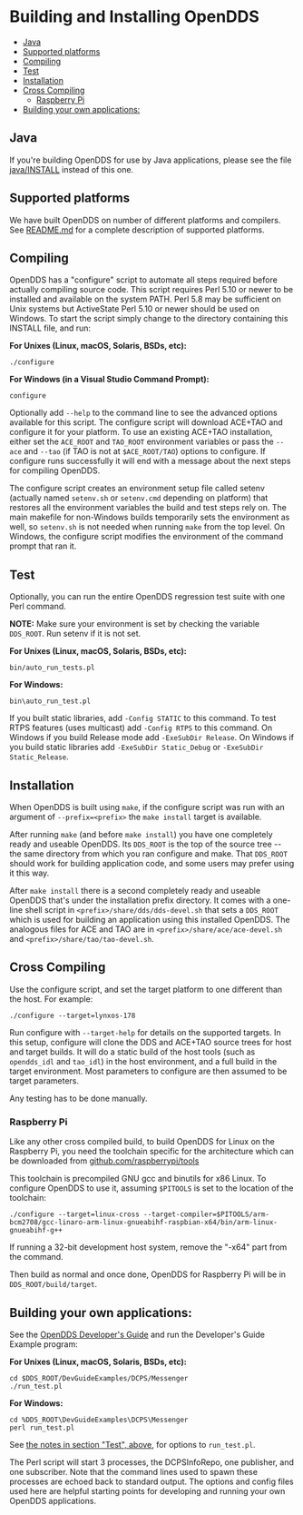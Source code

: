 # Building and Installing OpenDDS

<!-- vim-markdown-toc GFM -->

* [Java](#java)
* [Supported platforms](#supported-platforms)
* [Compiling](#compiling)
* [Test](#test)
* [Installation](#installation)
* [Cross Compiling](#cross-compiling)
  * [Raspberry Pi](#raspberry-pi)
* [Building your own applications:](#building-your-own-applications)

<!-- vim-markdown-toc -->

## Java

If you're building OpenDDS for use by Java applications, please see the file
[java/INSTALL](java/INSTALL.md) instead of this one.

## Supported platforms

We have built OpenDDS on number of different platforms and compilers.  See
[README.md](README.md) for a complete description of supported platforms.

## Compiling

  OpenDDS has a "configure" script to automate all steps required before
  actually compiling source code.  This script requires Perl 5.10 or newer to be
  installed and available on the system PATH.  Perl 5.8 may be sufficient on
  Unix systems but ActiveState Perl 5.10 or newer should be used on Windows.
  To start the script simply change to the directory containing this INSTALL
  file, and run:

**For Unixes (Linux, macOS, Solaris, BSDs, etc):**

```
./configure
```

**For Windows (in a Visual Studio Command Prompt):**

```
configure
```

  Optionally add `--help` to the command line to see the advanced options
  available for this script.  The configure script will download ACE+TAO and
  configure it for your platform.  To use an existing ACE+TAO installation,
  either set the `ACE_ROOT` and `TAO_ROOT` environment variables or pass the `--ace`
  and `--tao` (if TAO is not at `$ACE_ROOT/TAO`) options to configure.
  If configure runs successfully it will end with a message about the next
  steps for compiling OpenDDS.

  The configure script creates an environment setup file called setenv (actually
  named `setenv.sh` or `setenv.cmd` depending on platform) that restores all the
  environment variables the build and test steps rely on.
  The main makefile for non-Windows builds temporarily sets the environment as
  well, so `setenv.sh` is not needed when running `make` from the top level.
  On Windows, the configure script modifies the environment of the command
  prompt that ran it.


## Test

  Optionally, you can run the entire OpenDDS regression test suite with one
  Perl command.

  **NOTE:** Make sure your environment is set by checking the variable `DDS_ROOT`.
        Run setenv if it is not set.

**For Unixes (Linux, macOS, Solaris, BSDs, etc):**

```
bin/auto_run_tests.pl
```

**For Windows:**

```
bin\auto_run_test.pl
```

  If you built static libraries, add `-Config STATIC` to this command.
  To test RTPS features (uses multicast) add `-Config RTPS` to this command.
  On Windows if you build Release mode add `-ExeSubDir Release`.
  On Windows if you build static libraries add `-ExeSubDir Static_Debug`
  or `-ExeSubDir Static_Release`.


## Installation

  When OpenDDS is built using `make`, if the configure script was run with an
  argument of `--prefix=<prefix>` the `make install` target is available.

  After running `make` (and before `make install`) you have one completely ready
  and useable OpenDDS.  Its `DDS_ROOT` is the top of the source tree -- the same
  directory from which you ran configure and make.  That `DDS_ROOT` should work
  for building application code, and some users may prefer using it this way.

  After `make install` there is a second completely ready and useable OpenDDS
  that's under the installation prefix directory.  It comes with a one-line
  shell script in `<prefix>/share/dds/dds-devel.sh` that sets a `DDS_ROOT` which
  is used for building an application using this installed OpenDDS.  The
  analogous files for ACE and TAO are in `<prefix>/share/ace/ace-devel.sh` and
  `<prefix>/share/tao/tao-devel.sh`.


## Cross Compiling

  Use the configure script, and set the target platform to one different than
  the host.  For example:

```
./configure --target=lynxos-178
```

  Run configure with `--target-help` for details on the supported targets.
  In this setup, configure will clone the DDS and ACE+TAO source trees for host
  and target builds.  It will do a static build of the host tools (such as
  `opendds_idl` and `tao_idl`) in the host environment, and a full build in the
  target environment.  Most parameters to configure are then assumed to be
  target parameters.

  Any testing has to be done manually.


### Raspberry Pi

  Like any other cross compiled build, to build OpenDDS for Linux on the
  Raspberry Pi, you need the toolchain specific for the architecture which can
  be downloaded from
  [github.com/raspberrypi/tools](https://github.com/raspberrypi/tools)

  This toolchain is precompiled GNU gcc and binutils for x86 Linux.
  To configure OpenDDS to use it, assuming `$PITOOLS` is set to the location of
  the toolchain:

```
./configure --target=linux-cross --target-compiler=$PITOOLS/arm-bcm2708/gcc-linaro-arm-linux-gnueabihf-raspbian-x64/bin/arm-linux-gnueabihf-g++
```

  If running a 32-bit development host system, remove the "-x64" part from
  the command.

  Then build as normal and once done, OpenDDS for Raspberry Pi will be in
  `DDS_ROOT/build/target`.


## Building your own applications:

See the [OpenDDS Developer's Guide](
    http://download.ociweb.com/OpenDDS/OpenDDS-latest.pdf)
and run the Developer's Guide Example program:

**For Unixes (Linux, macOS, Solaris, BSDs, etc):**

```
cd $DDS_ROOT/DevGuideExamples/DCPS/Messenger
./run_test.pl
```

**For Windows:**
```
cd %DDS_ROOT\DevGuideExamples\DCPS\Messenger
perl run_test.pl
```

See [the notes in section "Test", above](#test), for options to `run_test.pl`.

  The Perl script will start 3 processes, the DCPSInfoRepo, one publisher, and
  one subscriber.  Note that the command lines used to spawn these processes
  are echoed back to standard output.  The options and config files used here
  are helpful starting points for developing and running your own OpenDDS
  applications.

